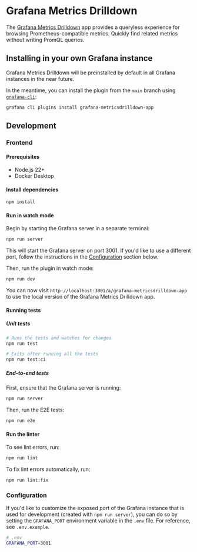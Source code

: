 # Grafana Metrics Drilldown

The [Grafana Metrics Drilldown](https://grafana.com/docs/grafana/latest/explore/simplified-exploration/metrics) app provides a queryless experience for browsing Prometheus-compatible metrics. Quickly find related metrics without writing PromQL queries.

## Installing in your own Grafana instance

Grafana Metrics Drilldown will be preinstalled by default in all Grafana instances in the near future.

In the meantime, you can install the plugin from the `main` branch using [`grafana-cli`](https://grafana.com/docs/grafana/latest/cli/#plugins-commands):

```bash
grafana cli plugins install grafana-metricsdrilldown-app
```

## Development

### Frontend

#### Prerequisites

- Node.js 22+
- Docker Desktop

#### Install dependencies

```bash
npm install
```

#### Run in watch mode

Begin by starting the Grafana server in a separate terminal:

```bash
npm run server
```

This will start the Grafana server on port 3001. If you'd like to use a different port, follow the instructions in the [Configuration](#configuration) section below.

Then, run the plugin in watch mode:

```bash
npm run dev
```

You can now visit `http://localhost:3001/a/grafana-metricsdrilldown-app` to use the local version of the Grafana Metrics Drilldown app.

#### Running tests

##### Unit tests

```bash
# Runs the tests and watches for changes
npm run test

# Exits after running all the tests
npm run test:ci
```

##### End-to-end tests

First, ensure that the Grafana server is running:

```bash
npm run server
```

Then, run the E2E tests:

```bash
npm run e2e
```

#### Run the linter

To see lint errors, run:

```bash
npm run lint
```

To fix lint errors automatically, run:

```bash
npm run lint:fix
```

### Configuration

If you'd like to customize the exposed port of the Grafana instance that is used for development (created with `npm run server`), you can do so by setting the `GRAFANA_PORT` environment variable in the `.env` file. For reference, see `.env.example`.

```bash
# .env
GRAFANA_PORT=3001
```
